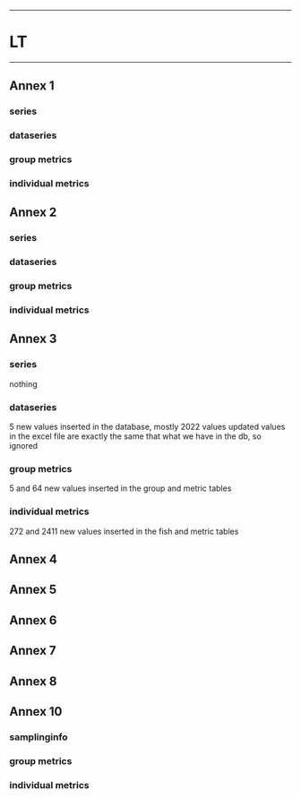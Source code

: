 -----------------------------------------------------------
# LT
-----------------------------------------------------------

## Annex 1

### series

### dataseries


### group metrics


### individual metrics

## Annex 2

### series

### dataseries


### group metrics


### individual metrics



## Annex 3

### series
nothing

### dataseries
5 new values inserted in the database, mostly 2022 values
updated values in the excel file are exactly the same that what we have in the db, so ignored

### group metrics
5 and 64 new values inserted in the group and metric tables



### individual metrics
272 and 2411 new values inserted in the fish and metric tables




## Annex 4



## Annex 5



## Annex 6



## Annex 7



## Annex 8



## Annex 10

### samplinginfo


### group metrics


### individual metrics

